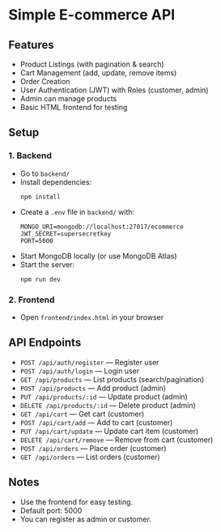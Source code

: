 # Simple E-commerce API

## Features
- Product Listings (with pagination & search)
- Cart Management (add, update, remove items)
- Order Creation
- User Authentication (JWT) with Roles (customer, admin)
- Admin can manage products
- Basic HTML frontend for testing

## Setup

### 1. Backend
- Go to `backend/`
- Install dependencies:
  ```
  npm install
  ```
- Create a `.env` file in `backend/` with:
  ```
  MONGO_URI=mongodb://localhost:27017/ecommerce
  JWT_SECRET=supersecretkey
  PORT=5000
  ```
- Start MongoDB locally (or use MongoDB Atlas)
- Start the server:
  ```
  npm run dev
  ```

### 2. Frontend
- Open `frontend/index.html` in your browser

## API Endpoints
- `POST /api/auth/register` — Register user
- `POST /api/auth/login` — Login user
- `GET /api/products` — List products (search/pagination)
- `POST /api/products` — Add product (admin)
- `PUT /api/products/:id` — Update product (admin)
- `DELETE /api/products/:id` — Delete product (admin)
- `GET /api/cart` — Get cart (customer)
- `POST /api/cart/add` — Add to cart (customer)
- `PUT /api/cart/update` — Update cart item (customer)
- `DELETE /api/cart/remove` — Remove from cart (customer)
- `POST /api/orders` — Place order (customer)
- `GET /api/orders` — List orders (customer)

## Notes
- Use the frontend for easy testing.
- Default port: 5000
- You can register as admin or customer. 